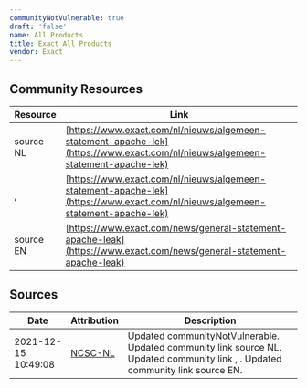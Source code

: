 ```yaml
---
communityNotVulnerable: true
draft: 'false'
name: All Products
title: Exact All Products
vendor: Exact
---
```



## Community Resources
| Resource | Link |
| --- | --- |
| source NL | [https://www.exact.com/nl/nieuws/algemeen-statement-apache-lek](https://www.exact.com/nl/nieuws/algemeen-statement-apache-lek) |
| ,  | [https://www.exact.com/nl/nieuws/algemeen-statement-apache-lek](https://www.exact.com/nl/nieuws/algemeen-statement-apache-lek) |
| source EN | [https://www.exact.com/news/general-statement-apache-leak](https://www.exact.com/news/general-statement-apache-leak) |


## Sources
| Date | Attribution | Description |
| --- | --- | --- |
| 2021-12-15 10:49:08 | [NCSC-NL](https://github.com/NCSC-NL/log4shell/blob/main/software/README.md) | Updated communityNotVulnerable. Updated community link source NL. Updated community link , . Updated community link source EN.  |
